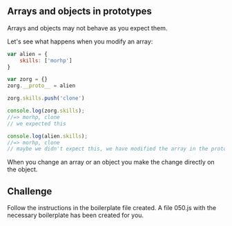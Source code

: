 Arrays and objects in prototypes
---------------------

Arrays and objects may not behave as you expect them. 

Let's see what happens when you modify an array:

```js
var alien = {
	skills: ['morhp']
}

var zorg = {}
zorg.__proto__ = alien

zorg.skills.push('clone')

console.log(zorg.skills);
//=> morhp, clone
// we expected this

console.log(alien.skills);
//=> morhp, clone
// maybe we didn't expect this, we have modified the array in the prototype object.
```

When you change an array or an object you make the change directly on the object.

Challenge
---------

Follow the instructions in the boilerplate file created. 
A file 050.js with the necessary boilerplate has been created for you.
